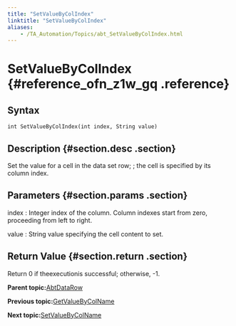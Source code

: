 ```yaml
--- 
title: "SetValueByColIndex"
linktitle: "SetValueByColIndex"
aliases: 
    - /TA_Automation/Topics/abt_SetValueByColIndex.html
---
```

# SetValueByColIndex {#reference_ofn_z1w_gq .reference}

## Syntax

`int SetValueByColIndex(int index, String value)`

## Description {#section.desc .section}

Set the value for a cell in the data set row; ; the cell is specified by its column index.

## Parameters {#section.params .section}

index
:   Integer index of the column. Column indexes start from zero, proceeding from left to right.

value
:   String value specifying the cell content to set.

## Return Value {#section.return .section}

Return 0 if theexecutionis successful; otherwise, -1.

**Parent topic:**[AbtDataRow](../../TA_Automation/Topics/abt_AbtDataRow.html)

**Previous topic:**[GetValueByColName](../../TA_Automation/Topics/abt_GetValueByColName.html)

**Next topic:**[SetValueByColName](../../TA_Automation/Topics/abt_SetValueByColName.html)

